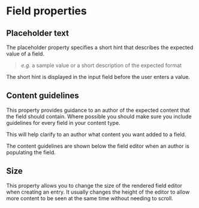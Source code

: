 # Field properties

## Placeholder text
The placeholder property specifies a short hint that describes the expected value of a field.

> *e.g.* a sample value or a short description of the expected format

The short hint is displayed in the input field before the user enters a value.

## Content guidelines
This property provides guidance to an author of the expected content that the field should contain. Where possible you should make sure you include guidelines for every field in your content type.

This will help clarify to an author what content you want added to a field.

The content guidelines are shown below the field editor when an author is populating the field.

## Size
This property allows you to change the size of the rendered field editor when creating an entry. It usually changes the height of the editor to allow more content to be seen at the same time without needing to scroll.
